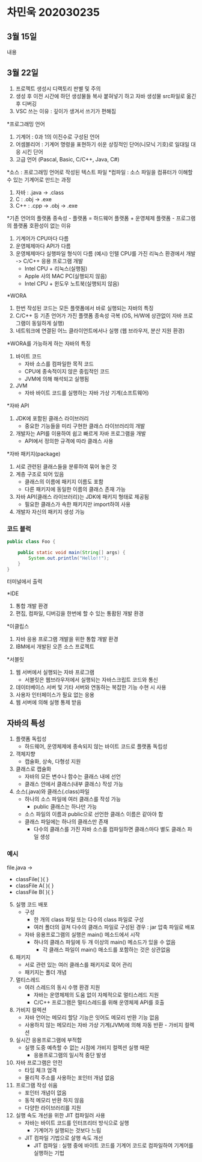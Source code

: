 # 차민욱 202030235



## 3월 15일
내용

## 3월 22일
1. 프로젝트 생성시 디랙토리 판별 및 주의
2. 생성 후 이전 시간에 하던 생성물들 복사 붙혀넣기 하고 자바 생성물 src파일로 옮긴 후 디버깅
3. VSC 쓰는 이유 : 깊이가 생겨서 쓰기가 편해짐

*프로그래밍 언어
1. 기계어 : 0과 1의 이진수로 구성된 언어
2. 어셈블리어 : 기계어 명령을 표현하기 쉬운 상징적인 단어(니모닉 기호)로 일대일 대응 시킨 단어
3. 고급 언어 (Pascal, Basic, C/C++, Java, C#)

*소스 : 프로그래밍 언어로 작성된 텍스트 파일
*컴파일 : 소스 파일을 컴퓨터가 이해할 수 있는 기계어로 만드는 과정
1. 자바 : .java -> .class
2. C : .obj -> .exe
3. C++ : .cpp -> .obj -> .exe

*기존 언어의 플랫폼 종속성
    - 플랫폼 = 하드웨어 플랫폼 + 운영체제 플랫폼
    - 프로그램의 플랫폼 호환성이 없는 이유
1. 기계어가 CPU마다 다름
2. 운영체제마다 API가 다름
3. 운영체제마다 실행파일 형식이 다름
(예시)
인텔 CPU를 가진 리눅스 환경에서 개발 -> C/C++ 응용 프로그램 개발
    - Intel CPU + 리눅스(실행됨)
    - Apple 사의 MAC PC(실행되지 않음)
    - Intel CPU + 윈도우 노트북(실행되지 않음)

*WORA
1. 한번 작성된 코드는 모든 플랫폼에서 바로 실행되는 자바의 특징
2. C/C++ 등 기존 언어가 가진 플랫폼 종속성 극복
(OS, H/W에 상관없이 자바 프로그램이 동일하게 실행)
3. 네트워크에 연결된 어느 클라이언트에서나 실행
(웹 브라우저, 분산 지원 환경)

*WORA를 가능하게 하는 자바의 특징
1. 바이트 코드
    - 자바 소스를 컴파일한 목적 코드
    - CPU에 종속적이지 않은 중립적인 코드
    - JVM에 의해 해석되고 실행됨
2. JVM
    - 자바 바이트 코드를 실행하는 자바 가상 기계(소프트웨어)

*자바 API
1. JDK에 포함된 클래스 라이브러리
    - 중요한 기능들을 미리 구현한 클래스 라이브러리의 개발
2. 개발자는 API를 이용하여 쉽고 빠르게 자바 프로그램을 개발
    - API에서 정의한 규격에 따라 클래스 사용

*자바 패키지(package)
1. 서로 관련된 클래스들을 분류하여 묶어 놓은 것
2. 계층 구조로 되어 있음
    - 클래스의 이름에 패키지 이름도 포함
    - 다른 패키지에 동일한 이름의 클래스 존재 가능
3. 자바 API(클래스 라이브러리)는 JDK에 패키지 형태로 제공됨
    - 필요한 클래스가 속한 패키지만 import하여 사용
4. 개발자 자신의 패키지 생성 가능

### 코드 블럭
```java
public class Foo {

    public static void main(String[] args) {
        System.out.println("Hello!!");
    }
}
```
터미널에서 출력

*IDE
1. 통합 개발 환경
2. 편집, 컴파일, 디버깅을 한번에 할 수 있는 통홥된 개발 환경

*이클립스
1. 자바 응용 프로그램 개발을 위한 통합 개발 환경
2. IBM에서 개발된 오픈 소스 프로젝트

*서블릿
1. 웹 서버에서 실행되는 자바 프로그램
    - 서블릿은 웹브라우저에서 실행되는 자바스크립트 코드와 통신
2. 데이터베이스 서버 및 기타 서버와 연동하는 복잡한 기능 수현 시 사용
3. 사용자 인터페이스가 필요 없는 응용
4. 웹 서버에 의해 실행 통제 받음

## 자바의 특성

1. 플랫폼 독립성
    - 하드웨어, 운영체제에 종속되지 않는 바이트 코드로 플랫폼 독립성
2. 객체지향
    - 캡술화, 상속, 다형성 지원
3. 클래스로 캡슐화
    - 자바의 모든 변수나 함수는 클래스 내에 선언
    - 클래스 안에서 클래스(내부 클래스) 작성 가능
4. 소스(.java)와 클래스(.class)파일
    - 하나의 소스 파일에 여러 클래스를 작성 가능
        - public 클래스는 하나만 가능
    - 소스 파일의 이름과 public으로 선언한 클래스 이름은 같아야 함
    - 클래스 파일에는 하나의 클래스만 존재
        - 다수의 클래스를 가진 자바 소스를 컴파일하면 클래스마다 별도 클래스 파일 생성
### 예시
file.java -> 
- classFile(    ){  }
- classFile A(  ){  }
- classFile B(  ){  }

5. 실행 코드 배포
    - 구성
        - 한 개의 class 파일 또는 다수의 class 파일로 구성
        - 여러 폴더의 걸쳐 다수의 클래스 파일로 구성된 경우 : jar 압축 파일로 배포
    - 자바 응용프로그램의 실행은 main() 메소드에서 시작
        - 하나의 클래스 파일에 두 개 이상의 main() 메소드가 있을 수 없음
            - 각 클래스 파일이 main() 매소드를 포함하는 것은 상관없음
6. 패키지
    - 서로 관련 있는 여러 클래스를 패키지로 묵어 관리
    - 패키지는 폴더 개념
7. 멀티스레드
    - 여러 스레드의 동시 수행 환경 지원
        - 자바는 운영체제의 도움 없이 자체적으로 멀티스레드 지원
        - C/C++ 프로그램은 멀티스레드를 위해 운영체제 API를 호출
8. 가비지 컬렉션
    - 자바 언어는 메모리 할당 기능은 잇어도 메모리 반환 기능 없음
    - 사용하지 않는 메모리는 자바 가상 기계(JVM)에 의해 자동 반환 - 가비지 컬렉션
9. 실시간 응용프로그램에 부적합
    - 실행 도중 예측할 수 없는 시점에 가비지 컬렉션 실행 때문
        - 응용프로그램의 일시적 중단 발생
10. 자바 프로그램은 안전
    - 타임 체크 엄격
    - 물리적 주소를 사용하는 포인터 개념 없음
11. 프로그램 작성 쉬움
    - 포인터 개념이 없음
    - 동적 메모리 반환 하지 않음
    - 다양한 라이브러리를 지원
12. 실행 속도 개선을 위한 JIT 컴파일러 사용
    - 자바는 바이트 코드를 인터프리터 방식으로 실행
        - 기계어가 실행되는 것보다 느림
    - JIT 컴파일 기법으로 살행 속도 개선
        - JIT 컴파일 : 실행 중에 바이트 코드를 기계어 코드로 컴파일하여 기계어를 실행하는 기법
